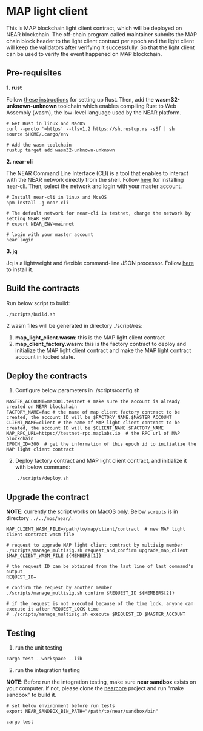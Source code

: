 # MAP light client

This is MAP blockchain light client contract, which will be deployed on NEAR blockchain. The off-chain program called
maintainer submits the MAP chain block header to the light client contract per epoch and the light client will keep the
validators after verifying it successfully. So that the light client can be used to verify the event happened on 
MAP blockchain.

## Pre-requisites

**1. rust**

Follow [these instructions](https://doc.rust-lang.org/book/ch01-01-installation.html) for setting up Rust.
Then, add the **wasm32-unknown-unknown** toolchain which enables compiling Rust to Web Assembly (wasm), the low-level language used by the NEAR platform.

```shell
# Get Rust in linux and MacOS
curl --proto '=https' --tlsv1.2 https://sh.rustup.rs -sSf | sh
source $HOME/.cargo/env

# Add the wasm toolchain
rustup target add wasm32-unknown-unknown
```

**2. near-cli**

The NEAR Command Line Interface (CLI) is a tool that enables to interact with the NEAR network directly from the shell.
Follow [here](https://docs.near.org/tools/near-cli) for installing near-cli.
Then, select the network and login with your master account.

```shell
# Install near-cli in linux and McsOS
npm install -g near-cli

# The default network for near-cli is testnet, change the network by setting NEAR_ENV
# export NEAR_ENV=mainnet

# login with your master account
near login
```

**3. jq**

Jq is a lightweight and flexible command-line JSON processor. Follow [here](https://stedolan.github.io/jq/download/) to install it.

## Build the contracts

Run below script to build:

```shell
./scripts/build.sh
```
2 wasm files will be generated in directory ./script/res:
1. **map_light_client.wasm**: this is the MAP light client contract
2. **map_client_factory.wasm**: this is the factory contract to deploy and initialize the MAP light client contract and make the MAP light contract account in locked state.

## Deploy the contracts

1. Configure below parameters in ./scripts/config.sh
```shell
MASTER_ACCOUNT=map001.testnet # make sure the account is already created on NEAR blockchain
FACTORY_NAME=fac # the name of map client factory contract to be created, the account ID will be $FACTORY_NAME.$MASTER_ACCOUNT
CLIENT_NAME=client # the name of MAP light client contract to be created, the account ID will be $CLIENT_NAME.$FACTORY_NAME
MAP_RPC_URL=https://testnet-rpc.maplabs.io  # the RPC url of MAP blockchain
EPOCH_ID=300  # get the information of this epoch id to initialize the MAP light client contract
```

2. Deploy factory contract and MAP light client contract, and initialize it with below command:
```shell
    ./scripts/deploy.sh
```

## Upgrade the contract

**NOTE**: currently the script works on MacOS only. Below `scripts` is in directory `../../mos/near/`.
```shell
MAP_CLIENT_WASM_FILE=/path/to/map/client/contract  # new MAP light client contract wasm file

# request to upgrade MAP light client contract by multisig member
./scripts/manage_multisig.sh request_and_confirm upgrade_map_client $MAP_CLIENT_WASM_FILE ${MEMBERS[1]}
    
# the request ID can be obtained from the last line of last command's output
REQUEST_ID=
    
# confirm the request by another member
./scripts/manage_multisig.sh confirm $REQUEST_ID ${MEMBERS[2]}

# if the request is not executed because of the time lock, anyone can execute it after REQUEST_LOCK time
# ./scripts/manage_multisig.sh execute $REQUEST_ID $MASTER_ACCOUNT
```


## Testing

1. run the unit testing
```shell
cargo test --workspace --lib
```

2. run the integration testing

**NOTE**: Before run the integration testing, make sure **near sandbox** exists on your computer. 
If not, please clone the [nearcore](https://github.com/near/nearcore) project and run "make sandbox" to build it.

```shell
# set below environment before run tests
export NEAR_SANDBOX_BIN_PATH="/path/to/near/sandbox/bin"

cargo test
```